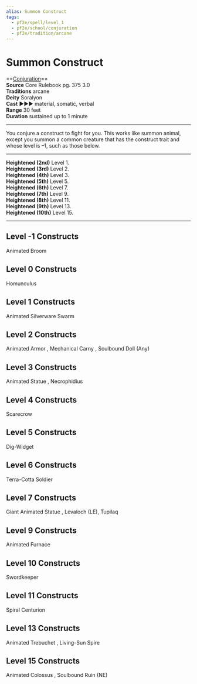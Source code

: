 ```yaml
---
alias: Summon Construct 
tags:
  - pf2e/spell/level_1
  - pf2e/school/conjuration
  - pf2e/tradition/arcane
---
```


# Summon Construct

==[Conjuration](../../../Traits/Conjuration.md)==  
__Source__ Core Rulebook pg. 375 3.0  
**Traditions** arcane  
**Deity** Soralyon  
**Cast** ►►► material, somatic, verbal  
**Range** 30 feet  
**Duration** sustained up to 1 minute

---

You conjure a construct to fight for you. This works like summon animal, except you summon a common creature that has the construct trait and whose level is –1, such as those below.

<hr>

**Heightened (2nd)** Level 1.  
**Heightened (3rd)** Level 2.  
**Heightened (4th)** Level 3.  
**Heightened (5th)** Level 5.  
**Heightened (6th)** Level 7.  
**Heightened (7th)** Level 9.  
**Heightened (8th)** Level 11.  
**Heightened (9th)** Level 13.  
**Heightened (10th)** Level 15.

---

## Level -1 Constructs

Animated Broom

## Level 0 Constructs

Homunculus

## Level 1 Constructs

Animated Silverware Swarm

## Level 2 Constructs

Animated Armor , Mechanical Carny , Soulbound Doll (Any)

## Level 3 Constructs

Animated Statue , Necrophidius

## Level 4 Constructs

Scarecrow

## Level 5 Constructs

Dig-Widget

## Level 6 Constructs

Terra-Cotta Soldier

## Level 7 Constructs

Giant Animated Statue , Levaloch (LE), Tupilaq

## Level 9 Constructs

Animated Furnace

## Level 10 Constructs

Swordkeeper

## Level 11 Constructs

Spiral Centurion

## Level 13 Constructs

Animated Trebuchet , Living-Sun Spire

## Level 15 Constructs

Animated Colossus , Soulbound Ruin (NE)
